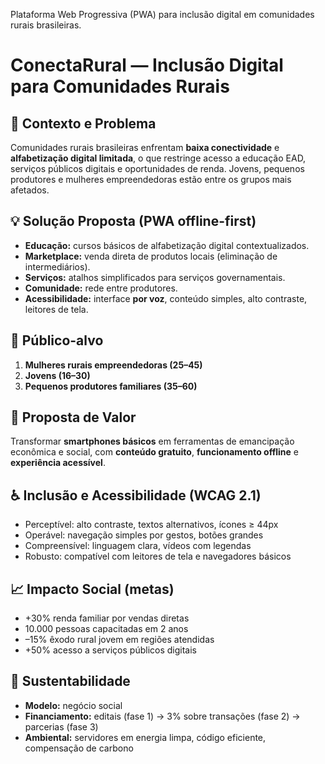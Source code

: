 
Plataforma Web Progressiva (PWA) para inclusão digital em comunidades rurais brasileiras.
# ConectaRural — Inclusão Digital para Comunidades Rurais 


## 🔎 Contexto e Problema
Comunidades rurais brasileiras enfrentam **baixa conectividade** e **alfabetização digital limitada**, o que restringe acesso a educação EAD, serviços públicos digitais e oportunidades de renda. Jovens, pequenos produtores e mulheres empreendedoras estão entre os grupos mais afetados.

## 💡 Solução Proposta (PWA offline-first)
- **Educação:** cursos básicos de alfabetização digital contextualizados.  
- **Marketplace:** venda direta de produtos locais (eliminação de intermediários).  
- **Serviços:** atalhos simplificados para serviços governamentais.  
- **Comunidade:** rede entre produtores.  
- **Acessibilidade:** interface **por voz**, conteúdo simples, alto contraste, leitores de tela.  

## 👥 Público-alvo
1) **Mulheres rurais empreendedoras (25–45)**  
2) **Jovens (16–30)**  
3) **Pequenos produtores familiares (35–60)**  

## 🎯 Proposta de Valor
Transformar **smartphones básicos** em ferramentas de emancipação econômica e social, com **conteúdo gratuito**, **funcionamento offline** e **experiência acessível**.

## ♿ Inclusão e Acessibilidade (WCAG 2.1)
- Perceptível: alto contraste, textos alternativos, ícones ≥ 44px  
- Operável: navegação simples por gestos, botões grandes  
- Compreensível: linguagem clara, vídeos com legendas  
- Robusto: compatível com leitores de tela e navegadores básicos  

## 📈 Impacto Social (metas)
- +30% renda familiar por vendas diretas  
- 10.000 pessoas capacitadas em 2 anos  
- –15% êxodo rural jovem em regiões atendidas  
- +50% acesso a serviços públicos digitais  

## 🌱 Sustentabilidade
- **Modelo:** negócio social  
- **Financiamento:** editais (fase 1) → 3% sobre transações (fase 2) → parcerias (fase 3)  
- **Ambiental:** servidores em energia limpa, código eficiente, compensação de carbono
